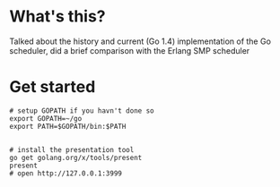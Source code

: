 What's this?
============

Talked about the history and current (Go 1.4) implementation of the Go
scheduler, did a brief comparison with the Erlang SMP scheduler

Get started
===========

    # setup GOPATH if you havn't done so
    export GOPATH=~/go
    export PATH=$GOPATH/bin:$PATH

    
    # install the presentation tool
    go get golang.org/x/tools/present
    present
    # open http://127.0.0.1:3999
